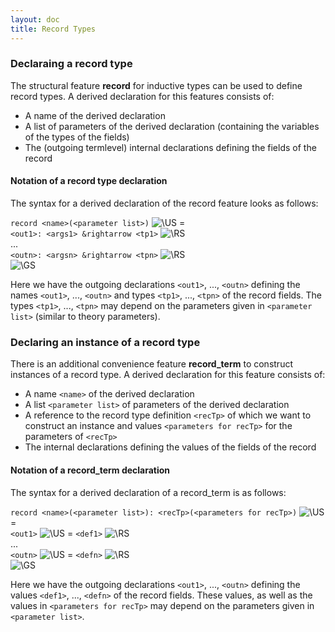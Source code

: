 ```yaml
---
layout: doc
title: Record Types
---
```


### Declaraing a record type

The structural feature **record** for inductive types can be used to define record types. A derived declaration for this features consists of:

* A name of the derived declaration
* A list of parameters of the derived declaration (containing the variables of the types of the fields)
* The (outgoing termlevel) internal declarations defining the fields of the record

#### Notation of a record type declaration

The syntax for a derived declaration of the record feature looks as follows:

`record <name>(<parameter list>)` ![`\US`](../img/US.png) = 
<br>`<out1>: <args1> &rightarrow <tp1>` ![`\RS`](../img/RS.png)
<br>...
<br>`<outn>: <argsn> &rightarrow <tpn>` ![`\RS`](../img/RS.png)
<br>![`\GS`](../img/GS.png)

Here we have the outgoing declarations `<out1>`, ..., `<outn>` defining the names `<out1>`, ..., `<outn>` and types `<tp1>`, ..., `<tpn>` of the record fields. The types `<tp1>`, ..., `<tpn>` may depend on the parameters given in `<parameter list>` (similar to theory parameters). 

### Declaring an instance of a record type

There is an additional convenience feature **record_term** to construct instances of a record type. A derived declaration for this feature consists of:

* A name `<name>` of the derived declaration
* A list `<parameter list>` of parameters of the derived declaration
* A reference to the record type definition `<recTp>` of which we want to construct an instance and values `<parameters for recTp>` for the parameters of `<recTp>`
* The internal declarations defining the values of the fields of the record

#### Notation of a record_term declaration

The syntax for a derived declaration of a record_term is as follows:

`record <name>(<parameter list>): <recTp>(<parameters for recTp>)` ![`\US`](../img/US.png) = 
<br>`<out1>` ![`\US`](../img/US.png) = `<def1>` ![`\RS`](../img/RS.png)
<br>...
<br>`<outn>` ![`\US`](../img/US.png)  = `<defn>` ![`\RS`](../img/RS.png)
<br>![`\GS`](../img/GS.png)

Here we have the outgoing declarations `<out1>`, ..., `<outn>` defining the values `<def1>`, ..., `<defn>` of the record fields. These values, as well as the values in `<parameters for recTp>` may depend on the parameters given in `<parameter list>`. 
